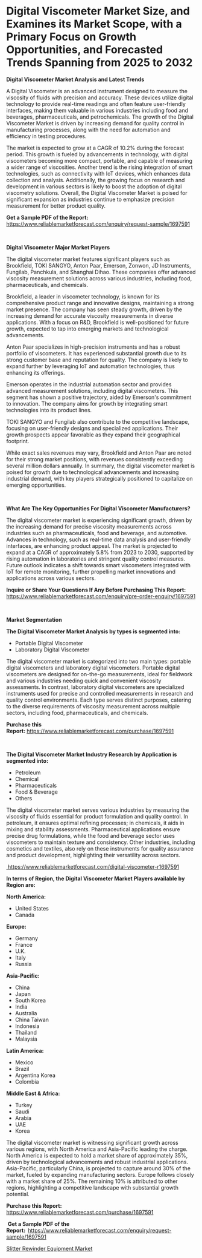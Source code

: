 <p><h1>Digital Viscometer Market Size, and Examines its Market Scope, with a Primary Focus on Growth Opportunities, and Forecasted Trends Spanning from 2025 to 2032</h1></p><p><strong>Digital Viscometer Market Analysis and Latest Trends</strong></p>
<p><p>A Digital Viscometer is an advanced instrument designed to measure the viscosity of fluids with precision and accuracy. These devices utilize digital technology to provide real-time readings and often feature user-friendly interfaces, making them valuable in various industries including food and beverages, pharmaceuticals, and petrochemicals. The growth of the Digital Viscometer Market is driven by increasing demand for quality control in manufacturing processes, along with the need for automation and efficiency in testing procedures.</p><p>The market is expected to grow at a CAGR of 10.2% during the forecast period. This growth is fueled by advancements in technology, with digital viscometers becoming more compact, portable, and capable of measuring a wider range of viscosities. Another trend is the rising integration of smart technologies, such as connectivity with IoT devices, which enhances data collection and analysis. Additionally, the growing focus on research and development in various sectors is likely to boost the adoption of digital viscometry solutions. Overall, the Digital Viscometer Market is poised for significant expansion as industries continue to emphasize precision measurement for better product quality.</p></p>
<p><strong>Get a Sample PDF of the Report:&nbsp;</strong> <a href="https://www.reliablemarketforecast.com/enquiry/request-sample/1697591?utm_campaign=3049&utm_medium=2&utm_source=Github&utm_content=ia&utm_term=10042025&utm_id=digital-viscometer">https://www.reliablemarketforecast.com/enquiry/request-sample/1697591</a></p>
<p>&nbsp;</p>
<p><strong>Digital Viscometer Major Market Players</strong></p>
<p><p>The digital viscometer market features significant players such as Brookfield, TOKI SANGYO, Anton Paar, Emerson, Zonwon, JD Instruments, Fungilab, Panchkula, and Shanghai Dihao. These companies offer advanced viscosity measurement solutions across various industries, including food, pharmaceuticals, and chemicals.</p><p>Brookfield, a leader in viscometer technology, is known for its comprehensive product range and innovative designs, maintaining a strong market presence. The company has seen steady growth, driven by the increasing demand for accurate viscosity measurements in diverse applications. With a focus on R&D, Brookfield is well-positioned for future growth, expected to tap into emerging markets and technological advancements.</p><p>Anton Paar specializes in high-precision instruments and has a robust portfolio of viscometers. It has experienced substantial growth due to its strong customer base and reputation for quality. The company is likely to expand further by leveraging IoT and automation technologies, thus enhancing its offerings.</p><p>Emerson operates in the industrial automation sector and provides advanced measurement solutions, including digital viscometers. This segment has shown a positive trajectory, aided by Emerson's commitment to innovation. The company aims for growth by integrating smart technologies into its product lines.</p><p>TOKI SANGYO and Fungilab also contribute to the competitive landscape, focusing on user-friendly designs and specialized applications. Their growth prospects appear favorable as they expand their geographical footprint.</p><p>While exact sales revenues may vary, Brookfield and Anton Paar are noted for their strong market positions, with revenues consistently exceeding several million dollars annually. In summary, the digital viscometer market is poised for growth due to technological advancements and increasing industrial demand, with key players strategically positioned to capitalize on emerging opportunities.</p></p>
<p>&nbsp;</p>
<p><strong>What Are The Key Opportunities For Digital Viscometer Manufacturers?</strong></p>
<p><p>The digital viscometer market is experiencing significant growth, driven by the increasing demand for precise viscosity measurements across industries such as pharmaceuticals, food and beverage, and automotive. Advances in technology, such as real-time data analysis and user-friendly interfaces, are enhancing product appeal. The market is projected to expand at a CAGR of approximately 5.8% from 2023 to 2030, supported by rising automation in laboratories and stringent quality control measures. Future outlook indicates a shift towards smart viscometers integrated with IoT for remote monitoring, further propelling market innovations and applications across various sectors.</p></p>
<p><strong>Inquire or Share Your Questions If Any Before Purchasing This Report:</strong> <a href="https://www.reliablemarketforecast.com/enquiry/pre-order-enquiry/1697591?utm_campaign=3049&utm_medium=2&utm_source=Github&utm_content=ia&utm_term=10042025&utm_id=digital-viscometer">https://www.reliablemarketforecast.com/enquiry/pre-order-enquiry/1697591</a></p>
<p>&nbsp;</p>
<p><strong>Market Segmentation</strong></p>
<p><strong>The Digital Viscometer Market Analysis by types is segmented into:</strong></p>
<p><ul><li>Portable Digital Viscometer</li><li>Laboratory Digital Viscometer</li></ul></p>
<p><p>The digital viscometer market is categorized into two main types: portable digital viscometers and laboratory digital viscometers. Portable digital viscometers are designed for on-the-go measurements, ideal for fieldwork and various industries needing quick and convenient viscosity assessments. In contrast, laboratory digital viscometers are specialized instruments used for precise and controlled measurements in research and quality control environments. Each type serves distinct purposes, catering to the diverse requirements of viscosity measurement across multiple sectors, including food, pharmaceuticals, and chemicals.</p></p>
<p><strong>Purchase this Report:&nbsp;</strong><a href="https://www.reliablemarketforecast.com/purchase/1697591?utm_campaign=3049&utm_medium=2&utm_source=Github&utm_content=ia&utm_term=10042025&utm_id=digital-viscometer">https://www.reliablemarketforecast.com/purchase/1697591</a></p>
<p>&nbsp;</p>
<p><strong>The Digital Viscometer Market Industry Research by Application is segmented into:</strong></p>
<p><ul><li>Petroleum</li><li>Chemical</li><li>Pharmaceuticals</li><li>Food & Beverage</li><li>Others</li></ul></p>
<p><p>The digital viscometer market serves various industries by measuring the viscosity of fluids essential for product formulation and quality control. In petroleum, it ensures optimal refining processes; in chemicals, it aids in mixing and stability assessments. Pharmaceutical applications ensure precise drug formulations, while the food and beverage sector uses viscometers to maintain texture and consistency. Other industries, including cosmetics and textiles, also rely on these instruments for quality assurance and product development, highlighting their versatility across sectors.</p></p>
<p><a href="https://www.reliablemarketforecast.com/digital-viscometer-r1697591?utm_campaign=3049&utm_medium=2&utm_source=Github&utm_content=ia&utm_term=10042025&utm_id=digital-viscometer">&nbsp;https://www.reliablemarketforecast.com/digital-viscometer-r1697591</a></p>
<p><strong>In terms of Region, the Digital Viscometer Market Players available by Region are:</strong></p>
<p>
    <p> <strong> North America: </strong>
        <ul>
            <li>United States</li>
            <li>Canada</li>
        </ul>
        </p> 
    <p> <strong> Europe: </strong>
        <ul>
            <li>Germany</li>
            <li>France</li>
            <li>U.K.</li>
            <li>Italy</li>
            <li>Russia</li>
        </ul>
        </p> 
    <p> <strong> Asia-Pacific: </strong>
        <ul>
            <li>China</li>
            <li>Japan</li>
            <li>South Korea</li>
            <li>India</li>
            <li>Australia</li>
            <li>China Taiwan</li>
            <li>Indonesia</li>
            <li>Thailand</li>
            <li>Malaysia</li>
        </ul>
        </p> 
    <p> <strong> Latin America: </strong>
        <ul>
            <li>Mexico</li>
            <li>Brazil</li>
            <li>Argentina Korea</li>
            <li>Colombia</li>
        </ul>
        </p> 
    <p> <strong> Middle East & Africa: </strong>
        <ul>
            <li>Turkey</li>
            <li>Saudi</li>
            <li>Arabia</li>
            <li>UAE</li>
            <li>Korea</li>
        </ul>
    </p>
    </p>
<p><p>The digital viscometer market is witnessing significant growth across various regions, with North America and Asia-Pacific leading the charge. North America is expected to hold a market share of approximately 35%, driven by technological advancements and robust industrial applications. Asia-Pacific, particularly China, is projected to capture around 30% of the market, fueled by expanding manufacturing sectors. Europe follows closely with a market share of 25%. The remaining 10% is attributed to other regions, highlighting a competitive landscape with substantial growth potential.</p></p>
<p><strong>Purchase this Report: </strong><a href="https://www.reliablemarketforecast.com/purchase/1697591?utm_campaign=3049&utm_medium=2&utm_source=Github&utm_content=ia&utm_term=10042025&utm_id=digital-viscometer">https://www.reliablemarketforecast.com/purchase/1697591</a></p>
<p>&nbsp;<strong>Get a Sample PDF of the Report:&nbsp;&nbsp;</strong><a href="https://www.reliablemarketforecast.com/enquiry/request-sample/1697591?utm_campaign=3049&utm_medium=2&utm_source=Github&utm_content=ia&utm_term=10042025&utm_id=digital-viscometer">https://www.reliablemarketforecast.com/enquiry/request-sample/1697591</a></p>
<p><strong></strong></p>
<p><p><a href="https://github.com/ilonaenterline65/Market-Research-Report-List-1/blob/main/slitter-rewinder-equipment-market.md?utm_campaign=3049&utm_medium=2&utm_source=Github&utm_content=ia&utm_term=10042025&utm_id=digital-viscometer">Slitter Rewinder Equipment Market</a></p></p>